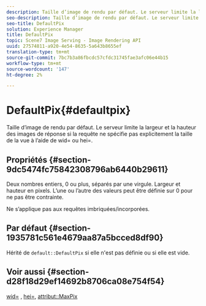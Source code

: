 ```yaml
---
description: Taille d’image de rendu par défaut. Le serveur limite la largeur et la hauteur des images de réponse si la requête ne spécifie pas explicitement la taille de la vue à l’aide de wid= ou hei=.
seo-description: Taille d’image de rendu par défaut. Le serveur limite la largeur et la hauteur des images de réponse si la requête ne spécifie pas explicitement la taille de la vue à l’aide de wid= ou hei=.
seo-title: DefaultPix
solution: Experience Manager
title: DefaultPix
topic: Scene7 Image Serving - Image Rendering API
uuid: 27574811-a920-4e54-8635-5a643b8655ef
translation-type: tm+mt
source-git-commit: 7bc7b3a86fbcdc57cfdc31745fae3afc06e44b15
workflow-type: tm+mt
source-wordcount: '147'
ht-degree: 2%

---
```



# DefaultPix{#defaultpix}

Taille d’image de rendu par défaut. Le serveur limite la largeur et la hauteur des images de réponse si la requête ne spécifie pas explicitement la taille de la vue à l’aide de wid= ou hei=.

## Propriétés {#section-9dc5474fc75842308796ab6440b29611}

Deux nombres entiers, 0 ou plus, séparés par une virgule. Largeur et hauteur en pixels. L’une ou l’autre des valeurs peut être définie sur 0 pour ne pas être contrainte.

Ne s’applique pas aux requêtes imbriquées/incorporées.

## Par défaut {#section-1935781c561e4679aa87a5bcced8df90}

Hérité de `default::DefaultPix` si elle n&#39;est pas définie ou si elle est vide.

## Voir aussi {#section-d28f18d29ef14692b8706ca08e754f54}

[wid=](../../../../../ir-api/http-protocol/image-rendering-api-ref/c-ir-http-protocol-ref/c-ir-http-protocol-command-reference/r-ir-wid.md#reference-b7e691b0624941168c94b2749ae233ec) ,  [hei=](../../../../../ir-api/http-protocol/image-rendering-api-ref/c-ir-http-protocol-ref/c-ir-http-protocol-command-reference/r-ir-hei.md#reference-1c08f60365a94417a39867c09cac5478),  [attribut::MaxPix](../../../../../ir-api/material-cat/image-rendering-api-ref/c-ir-material-catalog/c-ir-attributes-reference/r-ir-maxpix.md#reference-569f186bbc2840a6bd3cffa8ff3e7657)
